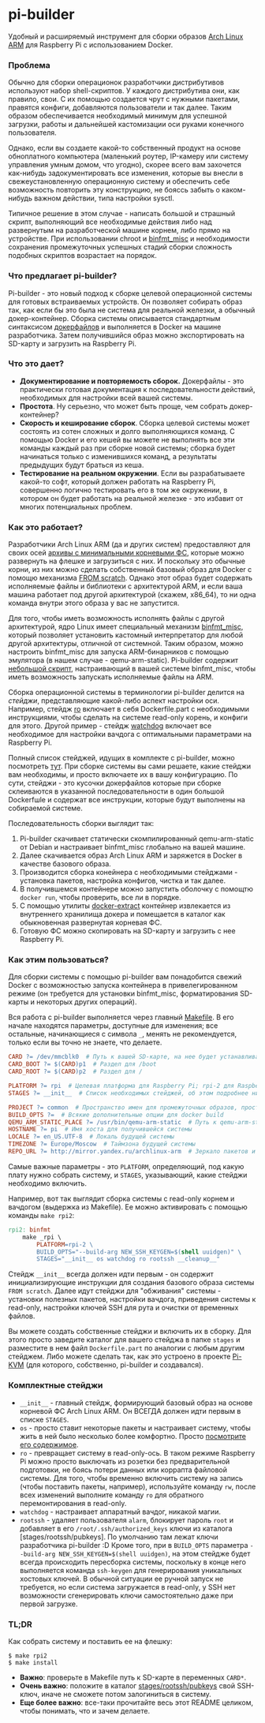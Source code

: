 # pi-builder
Удобный и расширяемый инструмент для сборки образов [Arch Linux ARM](https://archlinuxarm.org) для Raspberry Pi с использованием Docker.

### Проблема

Обычно для сборки операционок разработчики дистрибутивов используют набор shell-скриптов. У каждого дистрибутива они, как правило, свои. С их помощью создается чрут с нужными пакетами, правятся конфиги, добавляются пользователи и так далее. Таким образом обеспечивается необходимый минимум для успешной загрузки, работы и дальнейшей кастомизации оси руками конечного пользователя.

Однако, если вы создаете какой-то собственный продукт на основе обноплатного компьютера (маленький роутер, IP-камеру или систему управления умным домом, что угодно), скорее всего вам захочется как-нибудь задокументировать все изменения, которые вы внесли в свежеустановленную операционную систему и обеспечить себе возможность повторить эту конструкцию, не бояссь забыть о каком-нибудь важном действии, типа настройки sysctl.

Типичное решение в этом случае - написать большой и страшный скрипт, выполняющий все необходимые действия либо над развернутым на разработческой машине корнем, либо прямо на устройстве. При использовании chroot и [binfmt_misc](https://en.wikipedia.org/wiki/Binfmt_misc) и необходимости сохранения промежуточных успешных стадий сборки сложность подобных скриптов возрастает на порядок.

### Что предлагает pi-builder?
Pi-builder - это новый подход к сборке целевой операционной системы для готовых встраиваемых устройств. Он позволяет собирать образ так, как если бы это была не система для реальной железки, а обычный докер-контейнер. Сборка системы описывается стандартным синтаксисом [докерфайлов](https://docs.docker.com/engine/reference/builder) и выполняется в Docker на машине разработчика. Затем получившийся образ можно экспортировать на SD-карту и загрузить на Raspberry Pi.

### Что это дает?
* **Документирование и повторяемость сборок.** Докерфайлы - это практически готовая документация к последовательности действий, необходимых для настройки всей вашей системы.
* **Простота**. Ну серьезно, что может быть проще, чем собрать докер-контейнер?
* **Скорость и кеширование сборок**. Сборка целевой системы может состоять из сотен сложных и долго выполняющихся команд. С помощью Docker и его кешей вы можете не выполнять все эти команды каждый раз при сборке новой системы; сборка будет начинаться только с изменившихся команд, а результаты предыдущих будут браться из кеша.
* **Тестирование на реальном окружении**. Если вы разрабатываете какой-то софт, который должен работать на Raspberry Pi, совершенно логично тестировать его в том же окружении, в котором он будет работать на реальной железке - это избавит от многих потенциальных проблем.

### Как это работает?
Разработчики Arch Linux ARM (да и других систем) предоставляют для своих осей [архивы с минимальными корневыми ФС](https://mirror.yandex.ru/archlinux-arm/os/), которые можно развернуть на флешке и загрузиться с них. И поскольку это обычные корни, из них можно сделать собственный базовый образ для Docker с помощю механизма [FROM scratch](https://docs.docker.com/develop/develop-images/baseimages). Однако этот образ будет содержать исполняемые файлы и библиотеки с архитектурой ARM, и если ваша машина работает под другой архитектурой (скажем, x86_64), то ни одна команда внутри этого образа у вас не запустится.

Для того, чтобы иметь возможность исполнять файлы с другой архитектурой, ядро Linux имеет специальный механизм [binfmt_misc](https://en.wikipedia.org/wiki/Binfmt_misc), который позволяет установить кастомный интерпретатор для любой другой архитектуры, отличной от системной. Таким образом, можно настроить binfmt_misc для запуска ARM-бинарников с помощью эмулятора (в нашем случае - qemu-arm-static). Pi-builder содержит [небольшой скрипт](https://github.com/pi-kvm/pi-builder/blob/master/tools/install-binfmt), настраивающий в вашей системе binfmt_misc, чтобы иметь возможность запускать исполняемые файлы на ARM.

Сборка операционной системы в терминологии pi-builder делится на _стейджи_, представляющие какой-либо аспект настройки оси. Например, стейдж [ro](https://github.com/pi-kvm/pi-builder/tree/master/stages/ro) включает в себя Dockerfile.part с необходимыми инструкциями, чтобы сделать на системе read-only корень, и конфиги для этого. Другой пример - стейдж [watchdog](https://github.com/pi-kvm/pi-builder/tree/master/stages/watchdog) включает все необходимое для настройки вачдога с оптимальными параметрами на Raspberry Pi.

Полный список стейджей, идущих в комплекте с pi-builder, можно посмотреть [тут](https://github.com/pi-kvm/pi-builder/tree/master/stages). При сборке системы вы сами решаете, какие стейджи вам необходимы, и просто включаете их в вашу конфигурацию. По сути, стейджи - это кусочки докерфайлов которые при сборке склеиваются в указанной последовательности в один большой Dockerfшle и содержат все инструкции, которые будут выполнены на собираемой системе.

Последовательность сборки выглядит так:
1. Pi-builder скачивает статически скомпилированный qemu-arm-static от Debian и настраивает binfmt_misc глобально на вашей машине.
2. Далее скачивается образ Arch Linux ARM и заряжется в Docker в качестве базового образа.
3. Производится сборка конейнера с необходимыми стейджами - установка пакетов, настройка конфигов, чистка и так далее.
4. В получившемся контейнере можно запустить оболочку с помощтю `docker run`, чтобы проверить, все ли в порядке.
5. С помощью утилиты [docker-extract](https://github.com/pi-kvm/pi-builder/blob/master/tools/docker-extract) контейнер извлекается из внутреннего хранилища докера и помещается в каталог как обыкновенная развернутая корневая ФС.
6. Готовую ФС можно скопировать на SD-карту и загрузить с нее Raspberry Pi.

### Как этим пользоваться?

Для сборки системы с помощью pi-builder вам понадобится свежий Docker с возможностью запуска контейнера в привелегированном режиме (он требуется для установки binfmt_misc, форматирования SD-карты и некоторых других операций).

Вся работа с pi-builder выполняется через главный [Makefile](https://github.com/pi-kvm/pi-builder/blob/master/Makefile). В его начале  находятся параметры, доступные для изменения; все остальные, начинающиеся с символа `_`, менять не рекомендуется, только если вы точно не знаете, что делаете.

```Makefile
CARD ?= /dev/mmcblk0  # Путь к вашей SD-карте, на нее будет устанавливаться собранная система командой make install
CARD_BOOT ?= $(CARD)p1  # Раздел для /boot
CARD_ROOT ?= $(CARD)p2  # Раздел для /

PLATFORM ?= rpi  # Целевая платформа для Raspberry Pi; rpi-2 для Raspberry Pi 2
STAGES ?= __init__  # Список необходимых стейджей, об этом подробнее ниже

PROJECT ?= common  # Пространство имен для промежуточных образов, просто назовите как нравится
BUILD_OPTS ?=  # Всякие дополнительные опции для docker build
QEMU_ARM_STATIC_PLACE ?= /usr/bin/qemu-arm-static  # Путь к qemu-arm-static ВНУТРИ КОНТЕЙНЕРА
HOSTNAME ?= pi  # Имя хоста для получившейся системы
LOCALE ?= en_US.UTF-8  # Локаль будущей системы
TIMEZONE ?= Europe/Moscow  # Таймзона будущей системы
REPO_URL ?= http://mirror.yandex.ru/archlinux-arm  # Зеркало пакетов и всего загружаемого контента
```

Самые важные параметры - это `PLATFORM`, определяющий, под какую плату нужно собрать систему, и `STAGES`, указывающий, какие стейджи необходимо включить.

Например, вот так выглядит сборка системы с read-only корнем и вачдогом (выдержка из Makefile). Ее можно активировать с помощью команды `make rpi2`:
```Makefile
rpi2: binfmt
	make _rpi \
		PLATFORM=rpi-2 \
		BUILD_OPTS="--build-arg NEW_SSH_KEYGEN=$(shell uuidgen)" \
		STAGES="__init__ os watchdog ro rootssh __cleanup__"
```

Стейдж `__init__` всегда должен идти первым - он содержит инициализирующие инструкции для создания базового образа системы `FROM scratch`. Далее идут стейджи для "обживания" системы - установки полезных пакетов, настройки вачдога, приведения системы к read-only, настройки ключей SSH для рута и очистки от временных файлов.

Вы можете создать собственные стейджи и включить их в сборку. Для этого просто заведите каталог для вашего стейджа в папке `stages` и разместите в нем файл `Dockerfile.part` по аналогии с любым другим стейджем. Либо можете сделать так, как это устроено в проекте [Pi-KVM](https://github.com/pi-kvm/pi-kvm/tree/master/os) (для которого, собственно, pi-builder и создавался).

### Комплектные стейджи
* `__init__` - главный стейдж, формирующий базовый образ на основе корневой ФС Arch Linux ARM. Он ВСЕГДА должен идти первым в списке `STAGES`. 
* `os` - просто ставит некоторые пакеты и настраивает систему, чтобы жить в ней было несколько более комфортно. Просто [посмотрите его содержимое](https://github.com/pi-kvm/pi-builder/tree/master/stages/os).
* `ro` - превращает систему в read-only-ось. В таком режиме Raspberry Pi можно просто выключать из розетки без предварительной подготовки, не боясь потери данных или коррапта файловой системы. Для того, чтобы временно включить систему на запись (чтобы поставить пакеты, например), используйте команду `rw`, после всех изменений выполните команду `ro` для обратного перемонтирования в read-only.
* `watchdog` - настраивает аппаратный вачдог, никакой магии.
* `rootssh` - удаляет пользователя `alarm`, блокирует пароль `root` и добавляет в его `/root/.ssh/authorized_keys` ключи из каталога [stages/rootssh/pubkeys]. По умолчанию там лежат ключи разработчика pi-builder :D Кроме того, при в `BUILD_OPTS` параметра `--build-arg NEW_SSH_KEYGEN=$(shell uuidgen)`, на этом стейдже будет всегда происходить пересборка системы, поскольку в конце него выполняется команда `ssh-keygen` для генерирования уникальных хостовых ключей. В обычной ситуации ее ручной запуск не требуется, но если система загружается в read-only, у SSH нет возможности сгенерировать ключи самостоятельно даже при первой загрузке.

### TL;DR
Как собрать систему и поставить ее на флешку:
```shell
$ make rpi2
$ make install
```

* **Важно**: проверьте в Makefile путь к SD-карте в переменных `CARD*`.
* **Очень важно**: положите в каталог [stages/rootssh/pubkeys](https://github.com/pi-kvm/pi-builder/tree/master/stages/rootssh/pubkeys) свой SSH-ключ, иначе не сможете потом залогиниться в систему.
* **Еще более важно**: все-таки прочитайте весь этот README целиком, чтобы понимать, что и зачем делаете.
